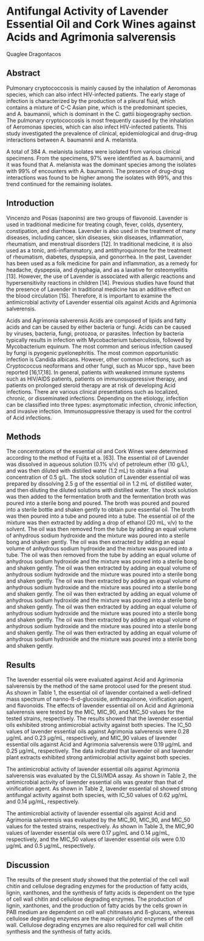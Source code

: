 # Antifungal Activity of Lavender Essential Oil and Cork Wines against Acids and Agrimonia salverensis
Quaglee Dragontacos


## Abstract
Pulmonary cryptococcosis is mainly caused by the inhalation of Aeromonas species, which can also infect HIV-infected patients. The early stage of infection is characterized by the production of a pleural fluid, which contains a mixture of C-C Asian pine, which is the predominant species, and A. baumannii, which is dominant in the C. gattii biogeography section. The pulmonary cryptococcosis is most frequently caused by the inhalation of Aeromonas species, which can also infect HIV-infected patients. This study investigated the prevalence of clinical, epidemiological and drug-drug interactions between A. baumannii and A. melanista.

A total of 384 A. melanista isolates were isolated from various clinical specimens. From the specimens, 97% were identified as A. baumannii, and it was found that A. melanista was the dominant species among the isolates with 99% of encounters with A. baumannii. The presence of drug-drug interactions was found to be higher among the isolates with 99%, and this trend continued for the remaining isolates.


## Introduction

Vincenzo and Posas (saponins) are two groups of flavonoid. Lavender is used in traditional medicine for treating cough, fever, colds, dysentery, constipation, and diarrhoea. Lavender is also used in the treatment of many diseases, including cancer, skin diseases, skin diseases, inflammation, rheumatism, and menstrual disorders [12]. In traditional medicine, it is also used as a tonic, anti-inflammatory, and antithyroquinone for the treatment of rheumatism, diabetes, dyspepsia, and gonorrhea. In the past, Lavender has been used as a folk medicine for pain and inflammation, as a remedy for headache, dyspepsia, and dysphagia, and as a laxative for osteomyelitis [13]. However, the use of Lavender is associated with allergic reactions and hypersensitivity reactions in children [14]. Previous studies have found that the presence of Lavender in traditional medicine has an additive effect on the blood circulation [15]. Therefore, it is important to examine the antimicrobial activity of Lavender essential oils against Acids and Agrimonia salverensis.

Acids and Agrimonia salverensis
Acids are composed of lipids and fatty acids and can be caused by either bacteria or fungi. Acids can be caused by viruses, bacteria, fungi, protozoa, or parasites. Infection by bacteria typically results in infection with Mycobacterium tuberculosis, followed by Mycobacterium equinum. The most common and serious infection caused by fungi is pyogenic pyelonephritis. The most common opportunistic infection is Candida albicans. However, other common infections, such as Cryptococcus neoformans and other fungi, such as Mucor spp., have been reported [16,17,18]. In general, patients with weakened immune systems such as HIV/AIDS patients, patients on immunosuppressive therapy, and patients on prolonged steroid therapy are at risk of developing Acid infections. There are various clinical presentations such as localized, chronic, or disseminated infections. Depending on the etiology, infection can be classified into three types: asymptomatic infection, chronic infection, and invasive infection. Immunosuppressive therapy is used for the control of Acid infections.


## Methods

The concentrations of the essential oil and Cork Wines were determined according to the method of Fujita et a. [63]. The essential oil of Lavender was dissolved in aqueous solution (0.1% v/v) of petroleum ether (10 g/L), and was then diluted with distilled water (1.2 mL) to obtain a final concentration of 0.5 g/L. The stock solution of Lavender essential oil was prepared by dissolving 2.5 g of the essential oil in 1.2 mL of distilled water, and then diluting the diluted solutions with distilled water. The stock solution was then added to the fermentation broth and the fermentation broth was poured into a sterile bong and poured. The broth was poured and poured into a sterile bottle and shaken gently to obtain pure essential oil. The broth was then poured into a tube and poured into a tube. The essential oil of the mixture was then extracted by adding a drop of ethanol (20 mL, v/v) to the solvent. The oil was then removed from the tube by adding an equal volume of anhydrous sodium hydroxide and the mixture was poured into a sterile bong and shaken gently. The oil was then extracted by adding an equal volume of anhydrous sodium hydroxide and the mixture was poured into a tube. The oil was then removed from the tube by adding an equal volume of anhydrous sodium hydroxide and the mixture was poured into a sterile bong and shaken gently. The oil was then extracted by adding an equal volume of anhydrous sodium hydroxide and the mixture was poured into a sterile bong and shaken gently. The oil was then extracted by adding an equal volume of anhydrous sodium hydroxide and the mixture was poured into a sterile bong and shaken gently. The oil was then extracted by adding an equal volume of anhydrous sodium hydroxide and the mixture was poured into a sterile bong and shaken gently. The oil was then extracted by adding an equal volume of anhydrous sodium hydroxide and the mixture was poured into a sterile bong and shaken gently. The oil was then extracted by adding an equal volume of anhydrous sodium hydroxide and the mixture was poured into a sterile bong and shaken gently. The oil was then extracted by adding an equal volume of anhydrous sodium hydroxide and the mixture was poured into a sterile bong and shaken gently.


## Results
The lavender essential oils were evaluated against Acid and Agrimonia salverensis by the method of the same protocol used for the present stud. As shown in Table 1, the essential oil of lavender contained a well-defined mass spectrum of nanno-ß-d-glucoside, anthraquinone, vinification agent, and flavonoids. The effects of lavender essential oil on Acid and Agrimonia salverensis were tested by the MIC, MIC_90, and MIC_50 values for the tested strains, respectively. The results showed that the lavender essential oils exhibited strong antimicrobial activity against both species. The IC_50 values of lavender essential oils against Agrimonia salverensis were 0.28 µg/mL and 0.23 µg/mL, respectively, and MIC_90 values of lavender essential oils against Acid and Agrimonia salverensis were 0.19 µg/mL and 0.25 µg/mL, respectively. The data indicated that lavender oil and lavender plant extracts exhibited strong antimicrobial activity against both species.

The antimicrobial activity of lavender essential oils against Agrimonia salverensis was evaluated by the CLSI/MDA assay. As shown in Table 2, the antimicrobial activity of lavender essential oils was greater than that of vinification agent. As shown in Table 2, lavender essential oil showed strong antifungal activity against both species, with IC_50 values of 0.62 µg/mL and 0.14 µg/mL, respectively.

The antimicrobial activity of lavender essential oils against Acid and Agrimonia salverensis was evaluated by the MIC_90, MIC_90, and MIC_50 values for the tested strains, respectively. As shown in Table 3, the MIC_90 values of lavender essential oils were 0.17 µg/mL and 0.14 µg/mL, respectively, and the MIC_50 values of lavender essential oils were 0.10 µg/mL and 0.5 µg/mL, respectively.


## Discussion
The results of the present study showed that the potential of the cell wall chitin and cellulose degrading enzymes for the production of fatty acids, lignin, xanthones, and the synthesis of fatty acids is dependent on the type of cell wall chitin and cellulose degrading enzymes. The production of lignin, xanthones, and the production of fatty acids by the cells grown in PAB medium are dependent on cell wall chitinases and ß-glucans, whereas cellulose degrading enzymes are the major cellulolytic enzymes of the cell wall. Cellulose degrading enzymes are also required for cell wall chitin synthesis and the synthesis of fatty acids.
